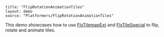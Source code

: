 ```
title: "FlipRotationAnimationTiles"
layout: demo
source: "Platformers/FlipRotationAnimationTiles"
```

This demo showcases how to use [FlxTilemapExt](https://github.com/HaxeFlixel/flixel-addons/blob/master/flixel/addons/tile/FlxTilemapExt.hx) and [FlxTileSpecial](https://github.com/HaxeFlixel/flixel-addons/blob/master/flixel/addons/tile/FlxTilemapExt.hx) to flip, rotate and animate tiles.